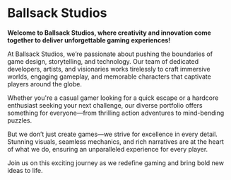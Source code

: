 # Ballsack Studios

**Welcome to Ballsack Studios, where creativity and innovation come together to deliver unforgettable gaming experiences!**

At Ballsack Studios, we’re passionate about pushing the boundaries of game design, storytelling, and technology. Our team of dedicated developers, artists, and visionaries works tirelessly to craft immersive worlds, engaging gameplay, and memorable characters that captivate players around the globe.

Whether you're a casual gamer looking for a quick escape or a hardcore enthusiast seeking your next challenge, our diverse portfolio offers something for everyone—from thrilling action adventures to mind-bending puzzles.

But we don’t just create games—we strive for excellence in every detail. Stunning visuals, seamless mechanics, and rich narratives are at the heart of what we do, ensuring an unparalleled experience for every player.

Join us on this exciting journey as we redefine gaming and bring bold new ideas to life.
